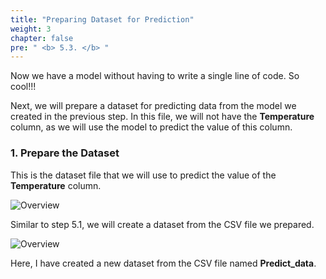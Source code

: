 ```yaml
---
title: "Preparing Dataset for Prediction"
weight: 3
chapter: false
pre: " <b> 5.3. </b> "
---
```


Now we have a model without having to write a single line of code. So cool!!!

Next, we will prepare a dataset for predicting data from the model we created in the previous step. In this file, we will not have the **Temperature** column, as we will use the model to predict the value of this column.

### 1. Prepare the Dataset

This is the dataset file that we will use to predict the value of the **Temperature** column.

![Overview](/fcj-ss2-workshop-003/images/76.png)

Similar to step 5.1, we will create a dataset from the CSV file we prepared.

![Overview](/fcj-ss2-workshop-003/images/77.png)

Here, I have created a new dataset from the CSV file named **Predict_data**.
